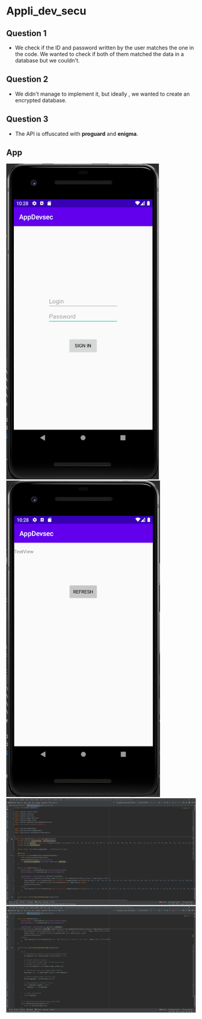 # Appli_dev_secu

## Question 1
- We check if the ID and password written by the user matches the one in the code. 
We wanted to check if both of them matched the data in a database but we couldn't.

## Question 2
- We didn't manage to implement it, but ideally , we wanted to create an encrypted database.

## Question 3
- The API is offuscated with **proguard** and **enigma**.


## App

![Screenshot_1](images/Screenshot_1.png)
![Screenshot_2](images/Screenshot_2.png)
![1](images/1.png)
![2](images/2.png)
